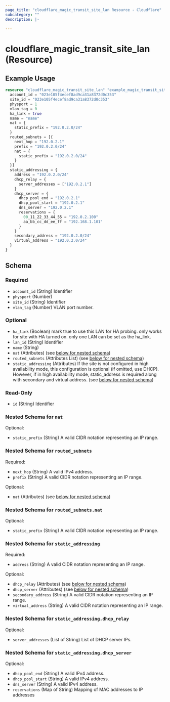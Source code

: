 ```yaml
---
page_title: "cloudflare_magic_transit_site_lan Resource - Cloudflare"
subcategory: ""
description: |-
  
---
```


# cloudflare_magic_transit_site_lan (Resource)



## Example Usage

```terraform
resource "cloudflare_magic_transit_site_lan" "example_magic_transit_site_lan" {
  account_id = "023e105f4ecef8ad9ca31a8372d0c353"
  site_id = "023e105f4ecef8ad9ca31a8372d0c353"
  physport = 1
  vlan_tag = 0
  ha_link = true
  name = "name"
  nat = {
    static_prefix = "192.0.2.0/24"
  }
  routed_subnets = [{
    next_hop = "192.0.2.1"
    prefix = "192.0.2.0/24"
    nat = {
      static_prefix = "192.0.2.0/24"
    }
  }]
  static_addressing = {
    address = "192.0.2.0/24"
    dhcp_relay = {
      server_addresses = ["192.0.2.1"]
    }
    dhcp_server = {
      dhcp_pool_end = "192.0.2.1"
      dhcp_pool_start = "192.0.2.1"
      dns_server = "192.0.2.1"
      reservations = {
        00_11_22_33_44_55 = "192.0.2.100"
        aa_bb_cc_dd_ee_ff = "192.168.1.101"
      }
    }
    secondary_address = "192.0.2.0/24"
    virtual_address = "192.0.2.0/24"
  }
}
```

<!-- schema generated by tfplugindocs -->
## Schema

### Required

- `account_id` (String) Identifier
- `physport` (Number)
- `site_id` (String) Identifier
- `vlan_tag` (Number) VLAN port number.

### Optional

- `ha_link` (Boolean) mark true to use this LAN for HA probing. only works for site with HA turned on. only one LAN can be set as the ha_link.
- `lan_id` (String) Identifier
- `name` (String)
- `nat` (Attributes) (see [below for nested schema](#nestedatt--nat))
- `routed_subnets` (Attributes List) (see [below for nested schema](#nestedatt--routed_subnets))
- `static_addressing` (Attributes) If the site is not configured in high availability mode, this configuration is optional (if omitted, use DHCP). However, if in high availability mode, static_address is required along with secondary and virtual address. (see [below for nested schema](#nestedatt--static_addressing))

### Read-Only

- `id` (String) Identifier

<a id="nestedatt--nat"></a>
### Nested Schema for `nat`

Optional:

- `static_prefix` (String) A valid CIDR notation representing an IP range.


<a id="nestedatt--routed_subnets"></a>
### Nested Schema for `routed_subnets`

Required:

- `next_hop` (String) A valid IPv4 address.
- `prefix` (String) A valid CIDR notation representing an IP range.

Optional:

- `nat` (Attributes) (see [below for nested schema](#nestedatt--routed_subnets--nat))

<a id="nestedatt--routed_subnets--nat"></a>
### Nested Schema for `routed_subnets.nat`

Optional:

- `static_prefix` (String) A valid CIDR notation representing an IP range.



<a id="nestedatt--static_addressing"></a>
### Nested Schema for `static_addressing`

Required:

- `address` (String) A valid CIDR notation representing an IP range.

Optional:

- `dhcp_relay` (Attributes) (see [below for nested schema](#nestedatt--static_addressing--dhcp_relay))
- `dhcp_server` (Attributes) (see [below for nested schema](#nestedatt--static_addressing--dhcp_server))
- `secondary_address` (String) A valid CIDR notation representing an IP range.
- `virtual_address` (String) A valid CIDR notation representing an IP range.

<a id="nestedatt--static_addressing--dhcp_relay"></a>
### Nested Schema for `static_addressing.dhcp_relay`

Optional:

- `server_addresses` (List of String) List of DHCP server IPs.


<a id="nestedatt--static_addressing--dhcp_server"></a>
### Nested Schema for `static_addressing.dhcp_server`

Optional:

- `dhcp_pool_end` (String) A valid IPv4 address.
- `dhcp_pool_start` (String) A valid IPv4 address.
- `dns_server` (String) A valid IPv4 address.
- `reservations` (Map of String) Mapping of MAC addresses to IP addresses


